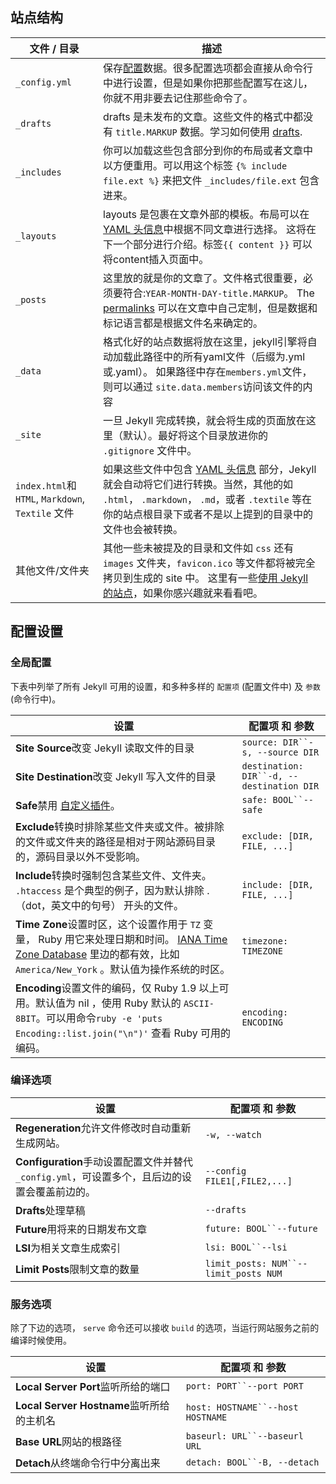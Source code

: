 ## 站点结构

| 文件 / 目录                                       | 描述                                                         |
| ------------------------------------------------- | ------------------------------------------------------------ |
| `_config.yml`                                     | 保存[配置](https://www.jekyll.com.cn/docs/configuration/)数据。很多配置选项都会直接从命令行中进行设置，但是如果你把那些配置写在这儿，你就不用非要去记住那些命令了。 |
| `_drafts`                                         | drafts 是未发布的文章。这些文件的格式中都没有 `title.MARKUP` 数据。学习如何使用 [drafts](https://www.jekyll.com.cn/docs/drafts/). |
| `_includes`                                       | 你可以加载这些包含部分到你的布局或者文章中以方便重用。可以用这个标签 `{% include file.ext %}` 来把文件 `_includes/file.ext` 包含进来。 |
| `_layouts`                                        | layouts 是包裹在文章外部的模板。布局可以在 [YAML 头信息](https://www.jekyll.com.cn/docs/frontmatter/)中根据不同文章进行选择。 这将在下一个部分进行介绍。标签`{{ content }}` 可以将content插入页面中。 |
| `_posts`                                          | 这里放的就是你的文章了。文件格式很重要，必须要符合:`YEAR-MONTH-DAY-title.MARKUP`。 The [permalinks](https://www.jekyll.com.cn/docs/permalinks/) 可以在文章中自己定制，但是数据和标记语言都是根据文件名来确定的。 |
| `_data`                                           | 格式化好的站点数据将放在这里，jekyll引擎将自动加载此路径中的所有yaml文件（后缀为.yml或.yaml）。 如果路径中存在`members.yml`文件，则可以通过 `site.data.members`访问该文件的内容 |
| `_site`                                           | 一旦 Jekyll 完成转换，就会将生成的页面放在这里（默认）。最好将这个目录放进你的 `.gitignore` 文件中。 |
| `index.html`和 `HTML`, `Markdown`, `Textile` 文件 | 如果这些文件中包含 [YAML 头信息](https://www.jekyll.com.cn/docs/frontmatter/) 部分，Jekyll 就会自动将它们进行转换。当然，其他的如 `.html`， `.markdown`， `.md`，或者 `.textile` 等在你的站点根目录下或者不是以上提到的目录中的文件也会被转换。 |
| 其他文件/文件夹                                   | 其他一些未被提及的目录和文件如 `css` 还有 `images` 文件夹，`favicon.ico` 等文件都将被完全拷贝到生成的 site 中。 这里有一些[使用 Jekyll 的站点](https://www.jekyll.com.cn/docs/sites/)，如果你感兴趣就来看看吧。 |

## 配置设置

### 全局配置

下表中列举了所有 Jekyll 可用的设置，和多种多样的 `配置项` (配置文件中) 及 `参数` (命令行中)。

| 设置                                                         | 配置项 和 参数                            |
| ------------------------------------------------------------ | ----------------------------------------- |
| **Site Source**改变 Jekyll 读取文件的目录                    | `source: DIR``-s, --source DIR`           |
| **Site Destination**改变 Jekyll 写入文件的目录               | `destination: DIR``-d, --destination DIR` |
| **Safe**禁用 [自定义插件](https://www.jekyll.com.cn/docs/plugins/)。 | `safe: BOOL``--safe`                      |
| **Exclude**转换时排除某些文件夹或文件。被排除的文件或文件夹的路径是相对于网站源码目录的，源码目录以外不受影响。 | `exclude: [DIR, FILE, ...]`               |
| **Include**转换时强制包含某些文件、文件夹。 `.htaccess` 是个典型的例子，因为默认排除 .（dot，英文中的句号） 开头的文件。 | `include: [DIR, FILE, ...]`               |
| **Time Zone**设置时区，这个设置作用于 `TZ` 变量， Ruby 用它来处理日期和时间。 [IANA Time Zone Database](http://en.wikipedia.org/wiki/Tz_database) 里边的都有效，比如 `America/New_York` 。默认值为操作系统的时区。 | `timezone: TIMEZONE`                      |
| **Encoding**设置文件的编码，仅 Ruby 1.9 以上可用。默认值为 nil ，使用 Ruby 默认的 `ASCII-8BIT`。可以用命令`ruby -e 'puts Encoding::list.join("\n")'` 查看 Ruby 可用的编码。 | `encoding: ENCODING`                      |

### 编译选项

| 设置                                                         | 配置项 和 参数                        |
| ------------------------------------------------------------ | ------------------------------------- |
| **Regeneration**允许文件修改时自动重新生成网站。             | `-w, --watch`                         |
| **Configuration**手动设置配置文件并替代`_config.yml`，可设置多个，且后边的设置会覆盖前边的。 | `--config FILE1[,FILE2,...]`          |
| **Drafts**处理草稿                                           | `--drafts`                            |
| **Future**用将来的日期发布文章                               | `future: BOOL``--future`              |
| **LSI**为相关文章生成索引                                    | `lsi: BOOL``--lsi`                    |
| **Limit Posts**限制文章的数量                                | `limit_posts: NUM``--limit_posts NUM` |

### 服务选项

除了下边的选项， `serve` 命令还可以接收 `build` 的选项，当运行网站服务之前的编译时候使用。

| 设置                                      | 配置项 和 参数                    |
| ----------------------------------------- | --------------------------------- |
| **Local Server Port**监听所给的端口       | `port: PORT``--port PORT`         |
| **Local Server Hostname**监听所给的主机名 | `host: HOSTNAME``--host HOSTNAME` |
| **Base URL**网站的根路径                  | `baseurl: URL``--baseurl URL`     |
| **Detach**从终端命令行中分离出来          | `detach: BOOL``-B, --detach`      |